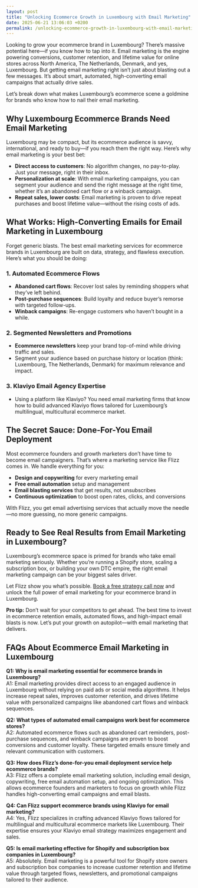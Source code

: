 ```yaml
---
layout: post
title: "Unlocking Ecommerce Growth in Luxembourg with Email Marketing"
date: 2025-06-21 13:06:03 +0200
permalink: /unlocking-ecommerce-growth-in-luxembourg-with-email-marketing/
---
```

Looking to grow your ecommerce brand in Luxembourg? There’s massive potential here—if you know how to tap into it. Email marketing is the engine powering conversions, customer retention, and lifetime value for online stores across North America, The Netherlands, Denmark, and yes, Luxembourg. But getting email marketing right isn’t just about blasting out a few messages. It’s about smart, automated, high-converting email campaigns that actually drive sales.

Let’s break down what makes Luxembourg’s ecommerce scene a goldmine for brands who know how to nail their email marketing.

## Why Luxembourg Ecommerce Brands Need Email Marketing

Luxembourg may be compact, but its ecommerce audience is savvy, international, and ready to buy—if you reach them the right way. Here’s why email marketing is your best bet:

- **Direct access to customers**: No algorithm changes, no pay-to-play. Just your message, right in their inbox.
- **Personalization at scale**: With email marketing campaigns, you can segment your audience and send the right message at the right time, whether it’s an abandoned cart flow or a winback campaign.
- **Repeat sales, lower costs**: Email marketing is proven to drive repeat purchases and boost lifetime value—without the rising costs of ads.

## What Works: High-Converting Emails for Email Marketing in Luxembourg

Forget generic blasts. The best email marketing services for ecommerce brands in Luxembourg are built on data, strategy, and flawless execution. Here’s what you should be doing:

### 1. Automated Ecommerce Flows

- **Abandoned cart flows**: Recover lost sales by reminding shoppers what they’ve left behind.
- **Post-purchase sequences**: Build loyalty and reduce buyer’s remorse with targeted follow-ups.
- **Winback campaigns**: Re-engage customers who haven’t bought in a while.

### 2. Segmented Newsletters and Promotions

- **Ecommerce newsletters** keep your brand top-of-mind while driving traffic and sales.
- Segment your audience based on purchase history or location (think: Luxembourg, The Netherlands, Denmark) for maximum relevance and impact.

### 3. Klaviyo Email Agency Expertise

- Using a platform like Klaviyo? You need email marketing firms that know how to build advanced Klaviyo flows tailored for Luxembourg’s multilingual, multicultural ecommerce market.

## The Secret Sauce: Done-For-You Email Deployment

Most ecommerce founders and growth marketers don’t have time to become email campaigners. That’s where a marketing service like Flizz comes in. We handle everything for you:

- **Design and copywriting** for every marketing email
- **Free email automation** setup and management
- **Email blasting services** that get results, not unsubscribes
- **Continuous optimization** to boost open rates, clicks, and conversions

With Flizz, you get email advertising services that actually move the needle—no more guessing, no more generic campaigns.

## Ready to See Real Results from Email Marketing in Luxembourg?

Luxembourg’s ecommerce space is primed for brands who take email marketing seriously. Whether you’re running a Shopify store, scaling a subscription box, or building your own DTC empire, the right email marketing campaign can be your biggest sales driver.

Let Flizz show you what’s possible. [Book a free strategy call now](https://flizzgrowth.com/email) and unlock the full power of email marketing for your ecommerce brand in Luxembourg.

**Pro tip:** Don’t wait for your competitors to get ahead. The best time to invest in ecommerce retention emails, automated flows, and high-impact email blasts is now. Let’s put your growth on autopilot—with email marketing that delivers.

## FAQs About Ecommerce Email Marketing in Luxembourg

**Q1: Why is email marketing essential for ecommerce brands in Luxembourg?**  
A1: Email marketing provides direct access to an engaged audience in Luxembourg without relying on paid ads or social media algorithms. It helps increase repeat sales, improves customer retention, and drives lifetime value with personalized campaigns like abandoned cart flows and winback sequences.

**Q2: What types of automated email campaigns work best for ecommerce stores?**  
A2: Automated ecommerce flows such as abandoned cart reminders, post-purchase sequences, and winback campaigns are proven to boost conversions and customer loyalty. These targeted emails ensure timely and relevant communication with customers.

**Q3: How does Flizz’s done-for-you email deployment service help ecommerce brands?**  
A3: Flizz offers a complete email marketing solution, including email design, copywriting, free email automation setup, and ongoing optimization. This allows ecommerce founders and marketers to focus on growth while Flizz handles high-converting email campaigns and email blasts.

**Q4: Can Flizz support ecommerce brands using Klaviyo for email marketing?**  
A4: Yes, Flizz specializes in crafting advanced Klaviyo flows tailored for multilingual and multicultural ecommerce markets like Luxembourg. Their expertise ensures your Klaviyo email strategy maximizes engagement and sales.

**Q5: Is email marketing effective for Shopify and subscription box companies in Luxembourg?**  
A5: Absolutely. Email marketing is a powerful tool for Shopify store owners and subscription box companies to increase customer retention and lifetime value through targeted flows, newsletters, and promotional campaigns tailored to their audience.

<script type="application/ld+json">
{
  "@context": "https://schema.org",
  "@type": "BlogPosting",
  "headline": "Unlocking Ecommerce Growth in Luxembourg with Email Marketing",
  "description": "Explore how ecommerce brands in Luxembourg can leverage email marketing to drive sales, boost retention, and increase lifetime value with Flizz’s expert email campaigns.",
  "author": {
    "@type": "Person",
    "name": "Flizz"
  },
  "publisher": {
    "@type": "Person",
    "name": "Flizz"
  },
  "mainEntityOfPage": {
    "@type": "WebPage",
    "@id": "https://flizzgrowth.com/email"
  },
  "datePublished": "2024-06-01",
  "dateModified": "2024-06-01",
  "keywords": "email marketing, ecommerce email marketing, email campaigns, Klaviyo email agency, ecommerce retention emails, email blasting services, email marketing services, ecommerce flows, abandoned cart flows, email marketing for Shopify, ecommerce newsletters, winback campaigns, email deployment, marketing service, email advertising services",
  "articleSection": [
    "Email Marketing",
    "Ecommerce",
    "Luxembourg Ecommerce",
    "Email Campaigns",
    "Klaviyo Flows"
  ],
  "inLanguage": "en"
}
</script>

<script type="application/ld+json">
{
  "@context": "https://schema.org",
  "@type": "FAQPage",
  "mainEntity": [
    {
      "@type": "Question",
      "name": "Why is email marketing essential for ecommerce brands in Luxembourg?",
      "acceptedAnswer": {
        "@type": "Answer",
        "text": "Email marketing provides direct access to an engaged audience in Luxembourg without relying on paid ads or social media algorithms. It helps increase repeat sales, improves customer retention, and drives lifetime value with personalized campaigns like abandoned cart flows and winback sequences."
      }
    },
    {
      "@type": "Question",
      "name": "What types of automated email campaigns work best for ecommerce stores?",
      "acceptedAnswer": {
        "@type": "Answer",
        "text": "Automated ecommerce flows such as abandoned cart reminders, post-purchase sequences, and winback campaigns are proven to boost conversions and customer loyalty. These targeted emails ensure timely and relevant communication with customers."
      }
    },
    {
      "@type": "Question",
      "name": "How does Flizz’s done-for-you email deployment service help ecommerce brands?",
      "acceptedAnswer": {
        "@type": "Answer",
        "text": "Flizz offers a complete email marketing solution, including email design, copywriting, free email automation setup, and ongoing optimization. This allows ecommerce founders and marketers to focus on growth while Flizz handles high-converting email campaigns and email blasts."
      }
    },
    {
      "@type": "Question",
      "name": "Can Flizz support ecommerce brands using Klaviyo for email marketing?",
      "acceptedAnswer": {
        "@type": "Answer",
        "text": "Yes, Flizz specializes in crafting advanced Klaviyo flows tailored for multilingual and multicultural ecommerce markets like Luxembourg. Their expertise ensures your Klaviyo email strategy maximizes engagement and sales."
      }
    },
    {
      "@type": "Question",
      "name": "Is email marketing effective for Shopify and subscription box companies in Luxembourg?",
      "acceptedAnswer": {
        "@type": "Answer",
        "text": "Absolutely. Email marketing is a powerful tool for Shopify store owners and subscription box companies to increase customer retention and lifetime value through targeted flows, newsletters, and promotional campaigns tailored to their audience."
      }
    }
  ]
}
</script>